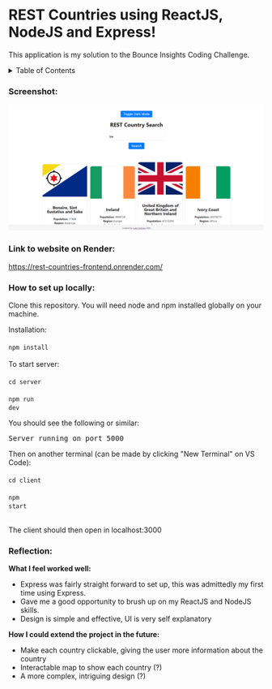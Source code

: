 # REST Countries using ReactJS, NodeJS and Express!

This application is my solution to the Bounce Insights Coding Challenge.

<details>
<summary>Table of Contents</summary>

- [Screenshot](#screenshot)
- [Link](#link)
- [Local Setup](#local-setup)
- [Reflection](#reflection)

</details>

<a name="screenshot"/>

### Screenshot:

![Screenshot](rest.PNG)

<a name="link"/>

### Link to website on Render:

https://rest-countries-frontend.onrender.com/

<a name="local-setup"/>

### How to set up locally:

Clone this repository. You will need node and npm installed globally on your machine.

Installation:
<br></br>
<code>npm install</code>
<br></br>
To start server:
<br></br>
<code>cd server</code>
<br></br>
<code>npm run dev</code>

You should see the following or similar:
<pre>Server running on port 5000</pre>

Then on another terminal (can be made by clicking "New Terminal" on VS Code):
<br></br>
<code>cd client</code>
<br></br>
<code>npm start</code>
<br></br>

The client should then open in localhost:3000

### Reflection:

<b>What I feel worked well:</b>
<ul>
    <li>Express was fairly straight forward to set up, this was admittedly my first time using Express.</li>
  <li>Gave me a good opportunity to brush up on my ReactJS and NodeJS skills.</li>
  <li>Design is simple and effective, UI is very self explanatory</li>
</ul>

<b>How I could extend the project in the future:</b>
<ul>
  <li> Make each country clickable, giving the user more information about the country </li>
  <li> Interactable map to show each country (?) </li>
  <li> A more complex, intriguing design (?) </li>
</ul>
